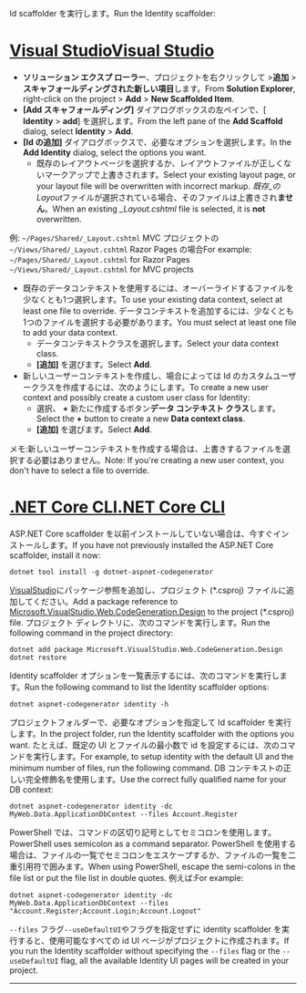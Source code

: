<span data-ttu-id="c52bd-101">Id scaffolder を実行します。</span><span class="sxs-lookup"><span data-stu-id="c52bd-101">Run the Identity scaffolder:</span></span>

# <a name="visual-studiotabvisual-studio"></a>[<span data-ttu-id="c52bd-102">Visual Studio</span><span class="sxs-lookup"><span data-stu-id="c52bd-102">Visual Studio</span></span>](#tab/visual-studio)

* <span data-ttu-id="c52bd-103">**ソリューション エクスプ ローラー**、プロジェクトを右クリックして >**追加** > **スキャフォールディングされた新しい項目**します。</span><span class="sxs-lookup"><span data-stu-id="c52bd-103">From **Solution Explorer**, right-click on the project > **Add** > **New Scaffolded Item**.</span></span>
* <span data-ttu-id="c52bd-104">**[Add スキャフォールディング]** ダイアログボックスの左ペインで、[ **Identity** > **add**] を選択します。</span><span class="sxs-lookup"><span data-stu-id="c52bd-104">From the left pane of the **Add Scaffold** dialog, select **Identity** > **Add**.</span></span>
* <span data-ttu-id="c52bd-105">**[Id の追加]** ダイアログボックスで、必要なオプションを選択します。</span><span class="sxs-lookup"><span data-stu-id="c52bd-105">In the **Add Identity** dialog, select the options you want.</span></span>
  * <span data-ttu-id="c52bd-106">既存のレイアウトページを選択するか、レイアウトファイルが正しくないマークアップで上書きされます。</span><span class="sxs-lookup"><span data-stu-id="c52bd-106">Select your existing layout page, or your layout file will be overwritten with incorrect markup.</span></span> <span data-ttu-id="c52bd-107">*既存\_の Layout*ファイルが選択されている場合、そのファイルは上書きされ**ません**。</span><span class="sxs-lookup"><span data-stu-id="c52bd-107">When an existing *\_Layout.cshtml* file is selected, it is **not** overwritten.</span></span>

 <span data-ttu-id="c52bd-108">例: `~/Pages/Shared/_Layout.cshtml` MVC プロジェクトの`~/Views/Shared/_Layout.cshtml` Razor Pages の場合</span><span class="sxs-lookup"><span data-stu-id="c52bd-108">For example: `~/Pages/Shared/_Layout.cshtml` for Razor Pages `~/Views/Shared/_Layout.cshtml` for MVC projects</span></span>
* <span data-ttu-id="c52bd-109">既存のデータコンテキストを使用するには、オーバーライドするファイルを少なくとも1つ選択します。</span><span class="sxs-lookup"><span data-stu-id="c52bd-109">To use your existing data context, select at least one file to override.</span></span> <span data-ttu-id="c52bd-110">データコンテキストを追加するには、少なくとも1つのファイルを選択する必要があります。</span><span class="sxs-lookup"><span data-stu-id="c52bd-110">You must select at least one file to add your data context.</span></span>
  * <span data-ttu-id="c52bd-111">データコンテキストクラスを選択します。</span><span class="sxs-lookup"><span data-stu-id="c52bd-111">Select your data context class.</span></span>
  * <span data-ttu-id="c52bd-112">**[追加]** を選びます。</span><span class="sxs-lookup"><span data-stu-id="c52bd-112">Select **Add**.</span></span>
* <span data-ttu-id="c52bd-113">新しいユーザーコンテキストを作成し、場合によっては Id のカスタムユーザークラスを作成するには、次のようにします。</span><span class="sxs-lookup"><span data-stu-id="c52bd-113">To create a new user context and possibly create a custom user class for Identity:</span></span>
  * <span data-ttu-id="c52bd-114">選択、 **+** 新たに作成するボタン**データ コンテキスト クラス**します。</span><span class="sxs-lookup"><span data-stu-id="c52bd-114">Select the **+** button to create a new **Data context class**.</span></span>
  * <span data-ttu-id="c52bd-115">**[追加]** を選びます。</span><span class="sxs-lookup"><span data-stu-id="c52bd-115">Select **Add**.</span></span>

<span data-ttu-id="c52bd-116">メモ:新しいユーザーコンテキストを作成する場合は、上書きするファイルを選択する必要はありません。</span><span class="sxs-lookup"><span data-stu-id="c52bd-116">Note: If you're creating a new user context, you don't have to select a file to override.</span></span>

# <a name="net-core-clitabnetcore-cli"></a>[<span data-ttu-id="c52bd-117">.NET Core CLI</span><span class="sxs-lookup"><span data-stu-id="c52bd-117">.NET Core CLI</span></span>](#tab/netcore-cli)

<span data-ttu-id="c52bd-118">ASP.NET Core scaffolder を以前インストールしていない場合は、今すぐインストールします。</span><span class="sxs-lookup"><span data-stu-id="c52bd-118">If you have not previously installed the ASP.NET Core scaffolder, install it now:</span></span>

```dotnetcli
dotnet tool install -g dotnet-aspnet-codegenerator
```

<span data-ttu-id="c52bd-119">[VisualStudio](https://www.nuget.org/packages/Microsoft.VisualStudio.Web.CodeGeneration.Design/)にパッケージ参照を追加し、プロジェクト (\*.csproj) ファイルに追加してください。</span><span class="sxs-lookup"><span data-stu-id="c52bd-119">Add a package reference to [Microsoft.VisualStudio.Web.CodeGeneration.Design](https://www.nuget.org/packages/Microsoft.VisualStudio.Web.CodeGeneration.Design/) to the project (\*.csproj) file.</span></span> <span data-ttu-id="c52bd-120">プロジェクト ディレクトリに、次のコマンドを実行します。</span><span class="sxs-lookup"><span data-stu-id="c52bd-120">Run the following command in the project directory:</span></span>

```dotnetcli
dotnet add package Microsoft.VisualStudio.Web.CodeGeneration.Design
dotnet restore
```

<span data-ttu-id="c52bd-121">Identity scaffolder オプションを一覧表示するには、次のコマンドを実行します。</span><span class="sxs-lookup"><span data-stu-id="c52bd-121">Run the following command to list the Identity scaffolder options:</span></span>

```dotnetcli
dotnet aspnet-codegenerator identity -h
```

<span data-ttu-id="c52bd-122">プロジェクトフォルダーで、必要なオプションを指定して Id scaffolder を実行します。</span><span class="sxs-lookup"><span data-stu-id="c52bd-122">In the project folder, run the Identity scaffolder with the options you want.</span></span> <span data-ttu-id="c52bd-123">たとえば、既定の UI とファイルの最小数で id を設定するには、次のコマンドを実行します。</span><span class="sxs-lookup"><span data-stu-id="c52bd-123">For example, to setup identity with the default UI and the minimum number of files, run the following command.</span></span> <span data-ttu-id="c52bd-124">DB コンテキストの正しい完全修飾名を使用します。</span><span class="sxs-lookup"><span data-stu-id="c52bd-124">Use the correct fully qualified name for your DB context:</span></span>

```dotnetcli
dotnet aspnet-codegenerator identity -dc MyWeb.Data.ApplicationDbContext --files Account.Register
```

<span data-ttu-id="c52bd-125">PowerShell では、コマンドの区切り記号としてセミコロンを使用します。</span><span class="sxs-lookup"><span data-stu-id="c52bd-125">PowerShell uses semicolon as a command separator.</span></span> <span data-ttu-id="c52bd-126">PowerShell を使用する場合は、ファイルの一覧でセミコロンをエスケープするか、ファイルの一覧を二重引用符で囲みます。</span><span class="sxs-lookup"><span data-stu-id="c52bd-126">When using PowerShell, escape the semi-colons in the file list or put the file list in double quotes.</span></span> <span data-ttu-id="c52bd-127">例えば:</span><span class="sxs-lookup"><span data-stu-id="c52bd-127">For example:</span></span>

```dotnetcli
dotnet aspnet-codegenerator identity -dc MyWeb.Data.ApplicationDbContext --files "Account.Register;Account.Login;Account.Logout"
```

<span data-ttu-id="c52bd-128">`--files` フラグ`--useDefaultUI`やフラグを指定せずに identity scaffolder を実行すると、使用可能なすべての id UI ページがプロジェクトに作成されます。</span><span class="sxs-lookup"><span data-stu-id="c52bd-128">If you run the Identity scaffolder without specifying the `--files` flag or the `--useDefaultUI` flag, all the available Identity UI pages will be created in your project.</span></span>

---
